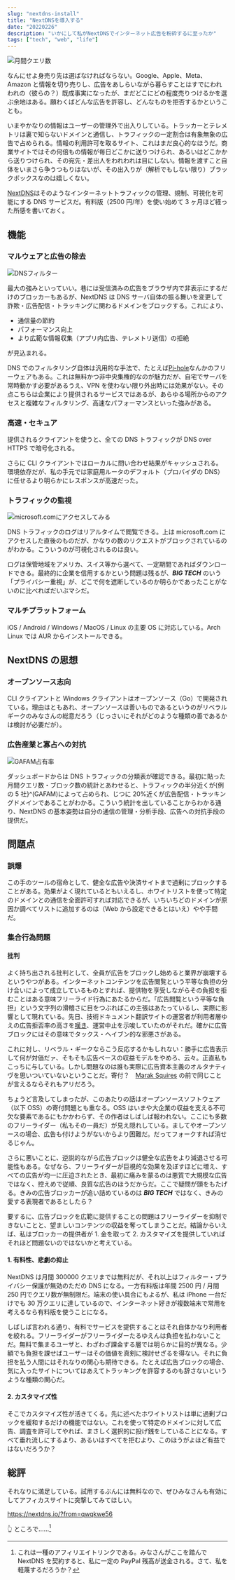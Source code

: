 ```yaml
---
slug: "nextdns-install"
title: "NextDNSを導入する"
date: "20220226"
description: "いかにして私がNextDNSでインターネット広告を粉砕するに至ったか"
tags: ["tech", "web", "life"]
---
```


![月間クエリ数](/image/nextdns_query.png)

なんにせよ身売り先は選ばなければならない。Google、Apple、Meta、Amazon と情報を切り売りし、広告をあしらいながら暮らすことはすでにわれわれの（彼らの？）既成事実になったが、まだどこにどの程度売りつけるかを選ぶ余地はある。願わくばどんな広告を許容し、どんなものを拒否するかということも。

いまやかなりの情報はユーザーの管理外で出入りしている。トラッカーとテレメトリは裏で知らないドメインと通信し、トラフィックの一定割合は有象無象の広告で占められる。情報の利用許可を取るサイト、これはまだ良心的なほうだ。商業サイトではその何倍もの情報が毎日どこかに送りつけられ、あるいはどこかから送りつけられ、その宛先・差出人をわれわれは目にしない。情報を渡すこと自体をいまさら争うつもりはないが、その出入りが（解析でもしない限り）ブラックボックスなのは嬉しくない。

[NextDNS](https://nextdns.io)はそのようなインターネットトラフィックの管理、規制、可視化を可能にする DNS サービスだ。有料版（2500 円/年）を使い始めて 3 ヶ月ほど経った所感を書いておく。

## 機能

### マルウェアと広告の除去

![DNSフィルター](/image/nextdns_filter.png)

最大の強みといっていい。巷には受信済みの広告をブラウザ内で非表示にするだけのブロッカーもあるが、NextDNS は DNS サーバ自体の振る舞いを変更して詐欺・広告配信・トラッキングに関わるドメインをブロックする。これにより、

- 通信量の節約
- パフォーマンス向上
- より広範な情報収集（アプリ内広告、テレメトリ送信）の拒絶

が見込まれる。

DNS でのフィルタリング自体は汎用的な手法で、たとえば[Pi-hole](https://pi-hole.net)なんかのフリーウェアもある。これは無料かつ非中央集権的なのが魅力だが、自宅でサーバを常時動かす必要があるうえ、VPN を使わない限り外出時には効果がない。その点こちらは企業により提供されるサービスではあるが、あらゆる場所からのアクセスと複雑なフィルタリング、高速なパフォーマンスといった強みがある。

### 高速・セキュア

提供されるクライアントを使うと、全ての DNS トラフィックが DNS over HTTPS で暗号化される。

さらに CLI クライアントではローカルに問い合わせ結果がキャッシュされる。環境依存だが、私の手元では家庭用ルータのデフォルト（プロバイダの DNS）に任せるより明らかにレスポンスが高速だった。

### トラフィックの監視

![microsoft.comにアクセスしてみる](/image/nextdns_log.png)

DNS トラフィックのログはリアルタイムで閲覧できる。上は microsoft.com にアクセスした直後のものだが、かなりの数のリクエストがブロックされているのがわかる。こういうのが可視化されるのは良い。

ログは保管地域をアメリカ、スイス等から選べて、一定期間であればダウンロードできる。最終的に企業を信用するかという問題は残るが、**_BIG TECH_** のいう「プライバシー重視」が、どこで何を遮断しているのか明らかであったことがないのに比べればだいぶマシだ。

### マルチプラットフォーム

iOS / Android / Windows / MacOS / Linux の主要 OS に対応している。Arch Linux では AUR からインストールできる。

## NextDNS の思想

### オープンソース志向

CLI クライアントと Windows クライアントはオープンソース（Go）で開発されている。理由はともあれ、オープンソースは善いものであるというのがリベラルギークのみなさんの総意だろう（じっさいにそれがどのような種類の善であるかは検討が必要だが）。

### 広告産業と寡占への対抗

![GAFAM占有率](/image/nextdns_gafam.png)

ダッシュボードからは DNS トラフィックの分類表が確認できる。最初に貼った月間クエリ数・ブロック数の統計とあわせると、トラフィックの半分近くが{例の 5 社}^(GAFAM)によって占められ、じつに 20%近くが広告配信・トラッキングドメインであることがわかる。こういう統計を出していることからわかる通り、NextDNS の基本姿勢は自分の通信の管理・分析手段、広告への対抗手段の提供だ。

## 問題点

### 誤爆

この手のツールの宿命として、健全な広告や決済サイトまで過剰にブロックすることがある。効果がよく現れているともいえるし、ホワイトリストを使って特定のドメインとの通信を全面許可すれば対応できるが、いちいちどのドメインが原因か調べてリストに追加するのは（Web から設定できるとはいえ）やや手間だ。

### 集合行為問題

#### 批判

よく持ち出される批判として、全員が広告をブロックし始めると業界が崩壊するというやつがある。インターネットコンテンツを広告閲覧という平等な負担の分け合いによって成立しているものとすれば、提供物を享受しながらその負担を拒むことはある意味フリーライド行為にあたるからだ。「広告閲覧という平等な負担」という文字列の滑稽さに目をつぶればこの主張はあたっているし、実際に影響として現れている。先日、技術ドキュメント翻訳サイトの運営者が利用者層ゆえの広告拒否率の高さを[嘆き](https://twitter.com/HiroKws/status/1491270754608226306?s=20&t=IYSsUzjGe7q8-4ZSzSt0Tg)、運営中止を示唆していたのがそれだ。確かに広告ブロックにはその意味でタックス・ヘイブン的な邪悪さがある。

これに対し、リベラル・ギークならこう反応するかもしれない：勝手に広告表示して何が対価だァ、そもそも広告ベースの収益モデルをやめろ、云々。正直私もこっちに与している。しかし問題なのは誰も実際に広告資本主義のオルタナティヴを思いついていないということだ。寄付？　[Marak Squires](https://gigazine.net/news/20220111-open-source-developer-corrupts-libraries/) の前で同じことが言えるならそれもアリだろう。

ちょうど言及してしまったが、このあたりの話はオープンソースソフトウェア（以下 OSS）の寄付問題とも重なる。OSS はいまや大企業の収益を支える不可欠な要素であるにもかかわらず、その作者はしばしば報われない。ここにも多数のフリーライダー（私もその一員だ）が見え隠れしている。ましてやオープンソースの場合、広告も付けようがないからより困難だ。だってフォークすれば消せるじゃん。

さらに悪いことに、逆説的ながら広告ブロックは健全な広告をより減退させる可能性もある。なぜなら、フリーライダーが巨視的な効果を及ぼすほどに増え、すべての広告が均一に圧迫されたとき、最初に痛みを蒙るのは悪質で大規模な広告ではなく、控えめで従順、良質な広告のほうだからだ。ここで疑問が頭をもたげる。きみの広告ブロッカーが追い詰めているのは **_BIG TECH_** ではなく、きみの愛する表現者であるとしたら？

要するに、広告ブロックを広範に提供することの問題はフリーライダーを抑制できないことと、望ましいコンテンツの収益を奪ってしまうことだ。結論からいえば、私はブロッカーの提供者が 1. 金を取って 2. カスタマイズを提供していればそれほど問題ないのではないかと考えている。

#### 1. 有料性、悲劇の抑止

NextDNS は月間 300000 クエリまでは無料だが、それ以上はフィルター・プライバシー保護が無効のただの DNS になる。一方有料版は年間 2500 円 / 月間 250 円でクエリ数が無制限だ。端末の使い具合にもよるが、私は iPhone 一台だけでも 30 万クエリに達しているので、インターネット好きが複数端末で常用を考えるなら有料版を使うことになる。

しばしば言われる通り、有料でサービスを提供することはそれ自体かなり利用者を絞れる。フリーライダーがフリーライダーたるゆえんは負担を払わないことだ。無料で集まるユーザと、わざわざ課金する層では明らかに目的が異なる。少額でも負担を課せばユーザーはその価値を真剣に検討せざるを得ない。それに負担を払う人間にはそれなりの関心も期待できる。たとえば広告ブロックの場合、気に入ったサイトについてはあえてトラッキングを許容するのも辞さないというような種類の関心だ。

#### 2. カスタマイズ性

そこでカスタマイズ性が活きてくる。先に述べたホワイトリストは単に過剰ブロックを緩和するだけの機能ではない。これを使って特定のドメインに対して広告、調査を許可してやれば、まさしく選択的に投げ銭をしていることになる。すべて垂れ流しにするより、あるいはすべてを拒むより、このほうがよほど有益ではないだろうか？

## 総評

それなりに満足している。試用するぶんには無料なので、ぜひみなさんも有効にしてアフィカスサイトに突撃してみてほしい。

<https://nextdns.io/?from=qwqkwe56>

:point_up_2: ところで……[^1]

[^1]: これは一種のアフィリエイトリンクである。みなさんがここを踏んで NextDNS を契約すると、私に一定の PayPal 残高が送金される。さて、私を軽蔑するだろうか？
